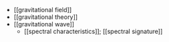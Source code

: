 - [[gravitational field]]
- [[gravitational theory]]
- [[gravitational wave]]
    - [[spectral characteristics]]; [[spectral signature]]
